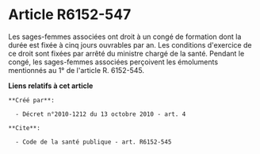 # Article R6152-547

Les sages-femmes associées ont droit à un congé de formation dont la durée est fixée à cinq jours ouvrables par an. Les
conditions d'exercice de ce droit sont fixées par arrêté du ministre chargé de la santé. Pendant le congé, les sages-femmes
associées perçoivent les émoluments mentionnés au 1° de l'article R. 6152-545.

**Liens relatifs à cet article**

	**Créé par**:

	  - Décret n°2010-1212 du 13 octobre 2010 - art. 4

	**Cite**:

	  - Code de la santé publique - art. R6152-545
